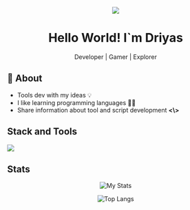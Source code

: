 <p align="center">
  <img src="https://github.com/ZeltNamizake/zeltnamizake/raw/refs/heads/main/zeltnamizake_banner.gif">
</p>
<h1 align="center">Hello World! I`m Driyas</h1>
<p align="center">Developer | Gamer | Explorer</p>

## 👤 About
-   Tools dev with my ideas 💡
-   I like learning programming languages 🧑‍💻
-   Share information about tool and script development **<\\>**

## Stack and Tools
<img src="https://skillicons.dev/icons?i=html,css,js,bootstrap,ruby,rails,nodejs,npm,bash,git,github,ubuntu,vscode,windows,linux&perline=5">

## Stats
<div align="center">

![My Stats](https://github-readme-stats.vercel.app/api?username=zeltnamizake&hide=prs,issues,contribs&show_icons=true&theme=tokyonight)

![Top Langs](https://github-readme-stats.vercel.app/api/top-langs/?username=ZeltNamizake&layout=compact&theme=tokyonight&hide=batchfile,html,css)
</div>
